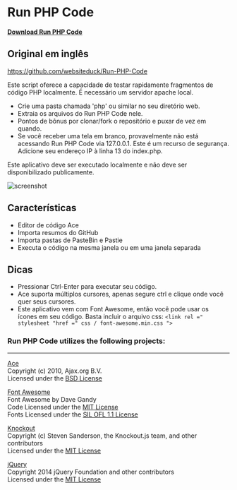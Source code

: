 Run PHP Code
============

<a href="https://github.com/websiteduck/Run-PHP-Code/archive/master.zip"><b>Download Run PHP Code</b></a>

## Original em inglês

https://github.com/websiteduck/Run-PHP-Code

Este script oferece a capacidade de testar rapidamente fragmentos de código PHP localmente. É necessário um servidor apache local.

- Crie uma pasta chamada 'php' ou similar no seu diretório web.
- Extraia os arquivos do Run PHP Code nele.
- Pontos de bônus por clonar/fork o repositório e puxar de vez em quando.
- Se você receber uma tela em branco, provavelmente não está acessando Run PHP Code via 127.0.0.1. Este é um recurso de segurança. Adicione seu endereço IP à linha 13 do index.php.

Este aplicativo deve ser executado localmente e não deve ser disponibilizado publicamente.

![screenshot](https://github.com/websiteduck/Run-PHP-Code/raw/master/img/screenshot.png)  

Características
--------
- Editor de código Ace
- Importa resumos do GitHub
- Importa pastas de PasteBin e Pastie
- Executa o código na mesma janela ou em uma janela separada

Dicas
----
- Pressionar Ctrl-Enter para executar seu código.
- Ace suporta múltiplos cursores, apenas segure ctrl e clique onde você quer seus cursores.
- Este aplicativo vem com Font Awesome, então você pode usar os ícones em seu código. Basta incluir o arquivo css: `<link rel =" stylesheet "href =" css / font-awesome.min.css ">`

### Run PHP Code utilizes the following projects:

---

<a href="http://ace.ajax.org">Ace</a>  
Copyright (c) 2010, Ajax.org B.V.  
Licensed under the <a href="http://www.opensource.org/licenses/bsd-license.php">BSD License</a>

<a href="http://fortawesome.github.io/Font-Awesome/">Font Awesome</a>  
Font Awesome by Dave Gandy  
Code Licensed under the <a href="http://www.opensource.org/licenses/mit-license.php">MIT License</a>  
Fonts Licensed under the <a href="http://scripts.sil.org/OFL">SIL OFL 1.1 License</a>

<a href="http://knockoutjs.com/">Knockout</a>  
Copyright (c) Steven Sanderson, the Knockout.js team, and other contributors  
Licensed under the <a href="http://www.opensource.org/licenses/mit-license.php">MIT License</a>

<a href="http://jquery.com/">jQuery</a>  
Copyright 2014 jQuery Foundation and other contributors  
Licensed under the <a href="http://www.opensource.org/licenses/mit-license.php">MIT License</a>
